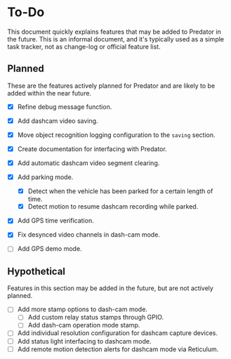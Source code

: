 # To-Do

This document quickly explains features that may be added to Predator in the future. This is an informal document, and it's typically used as a simple task tracker, not as change-log or official feature list.


## Planned

These are the features actively planned for Predator and are likely to be added within the near future.

- [X] Refine debug message function.
- [X] Add dashcam video saving.
- [X] Move object recognition logging configuration to the `saving` section.
- [X] Create documentation for interfacing with Predator.
- [X] Add automatic dashcam video segment clearing.
- [X] Add parking mode.
    - [X] Detect when the vehicle has been parked for a certain length of time.
    - [X] Detect motion to resume dashcam recording while parked.
- [X] Add GPS time verification.
- [X] Fix desynced video channels in dash-cam mode.
- [ ] Add GPS demo mode.


## Hypothetical

Features in this section may be added in the future, but are not actively planned.

- [ ] Add more stamp options to dash-cam mode.
    - [ ] Add custom relay status stamps through GPIO.
    - [ ] Add dash-cam operation mode stamp.
- [ ] Add individual resolution configuration for dashcam capture devices.
- [ ] Add status light interfacing to dashcam mode.
- [ ] Add remote motion detection alerts for dashcam mode via Reticulum.
